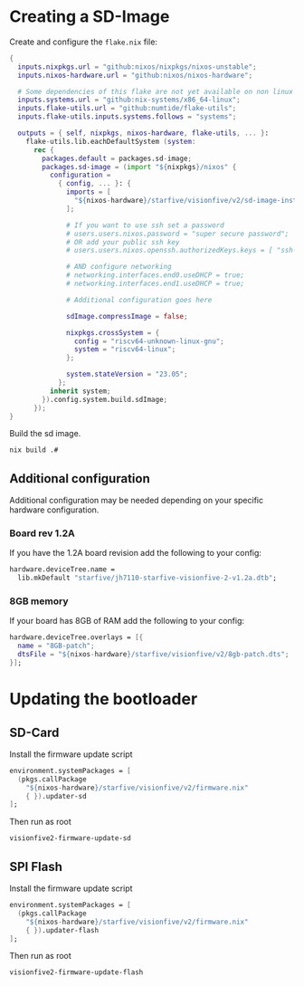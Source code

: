 # Creating a SD-Image

Create and configure the `flake.nix` file:
``` nix
{
  inputs.nixpkgs.url = "github:nixos/nixpkgs/nixos-unstable";
  inputs.nixos-hardware.url = "github:nixos/nixos-hardware";

  # Some dependencies of this flake are not yet available on non linux systems
  inputs.systems.url = "github:nix-systems/x86_64-linux";
  inputs.flake-utils.url = "github:numtide/flake-utils";
  inputs.flake-utils.inputs.systems.follows = "systems";

  outputs = { self, nixpkgs, nixos-hardware, flake-utils, ... }:
    flake-utils.lib.eachDefaultSystem (system:
      rec {
        packages.default = packages.sd-image;
        packages.sd-image = (import "${nixpkgs}/nixos" {
          configuration =
            { config, ... }: {
              imports = [
                "${nixos-hardware}/starfive/visionfive/v2/sd-image-installer.nix"
              ];

              # If you want to use ssh set a password
              # users.users.nixos.password = "super secure password";
              # OR add your public ssh key
              # users.users.nixos.openssh.authorizedKeys.keys = [ "ssh-rsa ..." ];

              # AND configure networking
              # networking.interfaces.end0.useDHCP = true;
              # networking.interfaces.end1.useDHCP = true;

              # Additional configuration goes here

              sdImage.compressImage = false;

              nixpkgs.crossSystem = {
                config = "riscv64-unknown-linux-gnu";
                system = "riscv64-linux";
              };

              system.stateVersion = "23.05";
            };
          inherit system;
        }).config.system.build.sdImage;
      });
}
```

Build the sd image.

``` sh
nix build .#
```

## Additional configuration
Additional configuration may be needed depending on your specific hardware configuration.
### Board rev 1.2A
If you have the 1.2A board revision add the following to your config:
``` nix
hardware.deviceTree.name =
  lib.mkDefault "starfive/jh7110-starfive-visionfive-2-v1.2a.dtb";
```

### 8GB memory
If your board has 8GB of RAM add the following to your config:

``` nix
hardware.deviceTree.overlays = [{
  name = "8GB-patch";
  dtsFile = "${nixos-hardware}/starfive/visionfive/v2/8gb-patch.dts";
}];
```

# Updating the bootloader
## SD-Card
Install the firmware update script
``` nix
environment.systemPackages = [
  (pkgs.callPackage
    "${nixos-hardware}/starfive/visionfive/v2/firmware.nix"
    { }).updater-sd
];
```
Then run as root
``` sh
visionfive2-firmware-update-sd
```
## SPI Flash
Install the firmware update script
``` nix
environment.systemPackages = [
  (pkgs.callPackage
    "${nixos-hardware}/starfive/visionfive/v2/firmware.nix"
    { }).updater-flash
];
```
Then run as root
``` sh
visionfive2-firmware-update-flash
```

